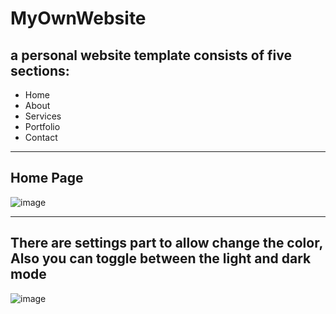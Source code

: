# MyOwnWebsite
## a personal website template consists of five sections:
- Home
- About
- Services 
- Portfolio 
- Contact 

<hr>

## Home Page
![image](https://user-images.githubusercontent.com/94763036/193615416-3bbd71ef-7b0d-447b-9029-1a3ad2fc24d2.png)

<hr> 

## There are settings part to allow change the color, Also you can toggle between the light and dark mode
![image](https://user-images.githubusercontent.com/94763036/193616043-44df1721-697c-448e-b4a6-c47edf5f456c.png)

